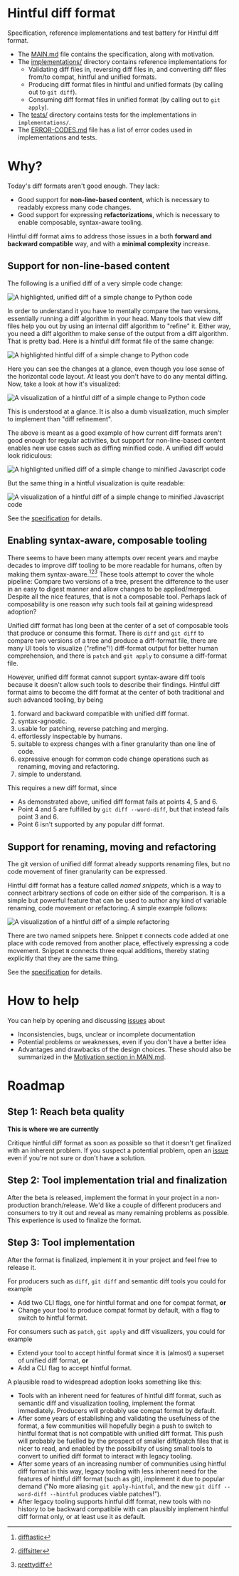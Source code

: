 # Hintful diff format

Specification, reference implementations and test battery for Hintful diff format.

* The [MAIN.md](MAIN.md) file contains the specification, along with motivation.
* The [implementations/](implementations/) directory contains reference implementations for
  * Validating diff files in, reversing diff files in, and converting diff files from/to compat, hintful and unified formats.
  * Producing diff format files in hintful and unified formats (by calling out to `git diff`).
  * Consuming diff format files in unified format (by calling out to `git apply`).
* The [tests/](tests/) directory contains tests for the implementations in `implementations/`.
* The [ERROR-CODES.md](ERROR-CODES.md) file has a list of error codes used in implementations and tests.

# Why?

Today's diff formats aren't good enough.
They lack:
* Good support for **non-line-based content**, which is necessary to readably express many code changes.
* Good support for expressing **refactorizations**, which is necessary to enable composable, syntax-aware tooling.

Hintful diff format aims to address those issues in a both **forward and backward compatible** way, and with a **minimal complexity** increase.

## Support for non-line-based content

The following is a unified diff of a very simple code change:

<picture>
  <img alt="A highlighted, unified diff of a simple change to Python code" src="img/simple-python.unified.diff.highlighted.png"/>
</picture>

In order to understand it you have to mentally compare the two versions, essentially running a diff algorithm in your head.
Many tools that view diff files help you out by using an internal diff algorithm to "refine" it.
Either way, you need a diff algorithm to make sense of the output from a diff algorithm.
That is pretty bad.
Here is a hintful diff format file of the same change:

<picture>
  <img alt="A highlighted hintful diff of a simple change to Python code" src="img/simple-python.hintful.diff.highlighted.png"/>
</picture>

Here you can see the changes at a glance, even though you lose sense of the horizontal code layout.
At least you don't have to do any mental diffing.
Now, take a look at how it's visualized:

<picture>
  <img alt="A visualization of a hintful diff of a simple change to Python code" src="img/simple-python.hintful.diff.visualized.png"/>
</picture>

This is understood at a glance.
It is also a dumb visualization, much simpler to implement than "diff refinement".

The above is meant as a good example of how current diff formats aren't good enough for regular activities, but support for non-line-based content enables new use cases such as diffing minified code.
A unified diff would look ridiculous:

<picture>
  <img alt="A highlighted unified diff of a simple change to minified Javascript code" src="img/minified-js-refactor.converted-from-hintful.unified.diff.highlighted.png"/>
</picture>

But the same thing in a hintful visualization is quite readable:

<picture>
  <img alt="A visualization of a hintful diff of a simple change to minified Javascript code" src="img/minified-js-refactor.hintful.diff.visualized.png"/>
</picture>

See the [specification](MAIN.md#specification) for details.

## Enabling syntax-aware, composable tooling

There seems to have been many attempts over recent years and maybe decades to improve diff tooling to be more readable for humans, often by making them syntax-aware.[^difftastic][^diffsitter][^prettydiff]
These tools attempt to cover the whole pipeline:
Compare two versions of a tree, present the difference to the user in an easy to digest manner and allow changes to be applied/merged.
Despite all the nice features, that is not a composable tool.
Perhaps lack of composability is one reason why such tools fail at gaining widespread adoption?

[^difftastic]: [difftastic](https://github.com/Wilfred/difftastic)
[^diffsitter]: [diffsitter](https://github.com/afnanenayet/diffsitter)
[^prettydiff]: [prettydiff](https://prettydiff.com/)

Unified diff format has long been at the center of a set of composable tools that produce or consume this format.
There is `diff` and `git diff` to compare two versions of a tree and produce a diff-format file,
there are many UI tools to visualize ("refine"!) diff-format output for better human comprehension,
and there is `patch` and `git apply` to consume a diff-format file.

However, unified diff format cannot support syntax-aware diff tools because it doesn't allow such tools to describe their findings.
Hintful diff format aims to become the diff format at the center of both traditional and such advanced tooling, by being
1) forward and backward compatible with unified diff format.
2) syntax-agnostic.
3) usable for patching, reverse patching and merging.
4) effortlessly inspectable by humans.
5) suitable to express changes with a finer granularity than one line of code.
6) expressive enough for common code change operations such as renaming, moving and refactoring.
7) simple to understand.

This requires a new diff format, since
* As demonstrated above, unified diff format fails at points 4, 5 and 6.
* Point 4 and 5 are fulfilled by `git diff --word-diff`, but that instead fails point 3 and 6.
* Point 6 isn't supported by any popular diff format.

## Support for renaming, moving and refactoring

The git version of unified diff format already supports renaming files, but no code movement of finer granularity can be expressed.

Hintful diff format has a feature called *named snippets*, which is a way to connect arbitrary sections of code on either side of the comparison.
It is a simple but powerful feature that can be used to author any kind of variable renaming, code movement or refactoring.
A simple example follows:

<picture>
  <img alt="A visualization of a hintful diff of a simple refactoring" src="img/simple-js-refactor-with-snippets.hintful.diff.visualized.png"/>
</picture>

There are two named snippets here.
Snippet `E` connects code added at one place with code removed from another place, effectively expressing a code movement.
Snippet `N` connects three equal additions, thereby stating explicitly that they are the same thing.

See the [specification](MAIN.md#specification) for details.

# How to help

You can help by opening and discussing [issues](https://github.com/svenssonaxel/diff-format/issues) about
  * Inconsistencies, bugs, unclear or incomplete documentation
  * Potential problems or weaknesses, even if you don't have a better idea
  * Advantages and drawbacks of the design choices.
    These should also be summarized in the [Motivation section in MAIN.md](MAIN.md#motivation).

# Roadmap

## Step 1: Reach beta quality

**This is where we are currently**

Critique hintful diff format as soon as possible so that it doesn't get finalized with an inherent problem.
If you suspect a potential problem, open an [issue](https://github.com/svenssonaxel/diff-format/issues) even if you're not sure or don't have a solution.

## Step 2: Tool implementation trial and finalization

After the beta is released, implement the format in your project in a non-production branch/release.
We'd like a couple of different producers and consumers to try it out and reveal as many remaining problems as possible.
This experience is used to finalize the format.

## Step 3: Tool implementation

After the format is finalized, implement it in your project and feel free to release it.

For producers such as `diff`, `git diff` and semantic diff tools you could for example
* Add two CLI flags, one for hintful format and one for compat format, **or**
* Change your tool to produce compat format by default, with a flag to switch to hintful format.

For consumers such as `patch`, `git apply` and diff visualizers, you could for example
* Extend your tool to accept hintful format since it is (almost) a superset of unified diff format, **or**
* Add a CLI flag to accept hintful format.

A plausible road to widespread adoption looks something like this:
* Tools with an inherent need for features of hintful diff format, such as semantic diff and visualization tooling, implement the format immediately.
  Producers will probably use compat format by default.
* After some years of establishing and validating the usefulness of the format, a few communities will hopefully begin a push to switch to hintful format that is not compatible with unified diff format.
  This push will probably be fuelled by the prospect of smaller diff/patch files that is nicer to read, and enabled by the possibility of using small tools to convert to unified diff format to interact with legacy tooling.
* After some years of an increasing number of communities using hintful diff format in this way, legacy tooling with less inherent need for the features of hintful diff format (such as git), implement it due to popular demand ("No more aliasing `git apply-hintful`, and the new `git diff --word-diff --hintful` produces viable patches!").
* After legacy tooling supports hintful diff format, new tools with no history to be backward compatibile with can plausibly implement hintful diff format only, or at least use it as default.
